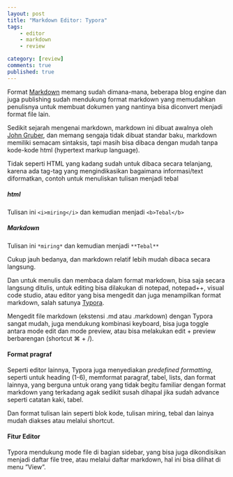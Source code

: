 ```yaml
---
layout: post
title: "Markdown Editor: Typora"
tags: 
    - editor
    - markdown
    - review

category: [review]
comments: true
published: true
---
```


Format [Markdown](https://en.wikipedia.org/wiki/Markdown) memang sudah dimana-mana, beberapa blog engine dan juga publishing sudah mendukung format markdown yang memudahkan penulisnya untuk membuat dokumen yang nantinya bisa diconvert menjadi format file lain.

Sedikit sejarah mengenai markdown, markdown ini dibuat awalnya oleh [John Gruber](https://en.wikipedia.org/wiki/Markdown), dan memang sengaja tidak dibuat standar baku, markdown memiliki semacam sintaksis, tapi masih bisa dibaca dengan mudah tanpa kode-kode html (hypertext markup language).

<!--more-->

Tidak seperti HTML yang kadang sudah untuk dibaca secara telanjang, karena ada tag-tag yang mengindikasikan bagaimana informasi/text diformatkan, contoh untuk menuliskan tulisan menjadi tebal
##### html
Tulisan ini `<i>miring</i>` dan kemudian menjadi `<b>Tebal</b>`

##### Markdown
Tulisan ini `*miring*` dan kemudian menjadi `**Tebal**`

Cukup jauh bedanya, dan markdown relatif lebih mudah dibaca secara langsung.

Dan untuk menulis dan membaca dalam format markdown, bisa saja secara langsung ditulis, untuk editing bisa dilakukan di notepad, notepad++, visual code studio, atau editor yang bisa mengedit dan juga menampilkan format markdown, salah satunya [Typora](https://typora.io/).

Mengedit file markdown (ekstensi .md atau .markdown) dengan Typora sangat mudah, juga mendukung kombinasi keyboard, bisa juga toggle antara mode edit dan mode preview, atau bisa melakukan edit + preview berbarengan (shortcut ⌘ + /).

#### Format pragraf
Seperti editor lainnya, Typora juga menyediakan _predefined formatting_, seperti untuk heading (1-6), memformat paragraf, tabel, lists, dan format lainnya, yang berguna untuk orang yang tidak begitu familiar dengan  format markdown yang terkadang agak sedikit susah dihapal jika sudah advance seperti catatan kaki, tabel.

Dan format tulisan lain seperti blok kode, tulisan miring, tebal dan lainya mudah diakses atau melalui shortcut.

#### Fitur  Editor
Typora mendukung mode file di bagian sidebar, yang bisa juga dikondisikan  menjadi daftar file tree, atau melalui daftar markdown, hal ini bisa dilihat di menu ”View”.